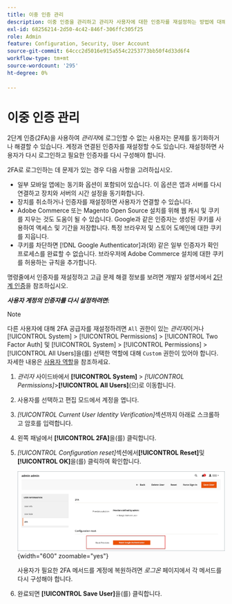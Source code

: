 ```yaml
---
title: 이중 인증 관리
description: 이중 인증을 관리하고 관리자 사용자에 대한 인증자를 재설정하는 방법에 대해 알아봅니다.
exl-id: 68256214-2d50-4c42-846f-306ffc305f25
role: Admin
feature: Configuration, Security, User Account
source-git-commit: 64ccc2d5016e915a554c2253773bb50f4d33d6f4
workflow-type: tm+mt
source-wordcount: '295'
ht-degree: 0%

---
```


# 이중 인증 관리

2단계 인증(2FA)을 사용하여 _관리자_&#x200B;에 로그인할 수 없는 사용자는 문제를 동기화하거나 해결할 수 있습니다. 계정과 연결된 인증자를 재설정할 수도 있습니다. 재설정하면 사용자가 다시 로그인하고 필요한 인증자를 다시 구성해야 합니다.

2FA로 로그인하는 데 문제가 있는 경우 다음 사항을 고려하십시오.

- 일부 모바일 앱에는 동기화 옵션이 포함되어 있습니다. 이 옵션은 앱과 서버를 다시 연결하고 장치와 서버의 시간 설정을 동기화합니다.
- 장치를 취소하거나 인증자를 재설정하면 사용자가 연결할 수 있습니다.
- Adobe Commerce 또는 Magento Open Source 설치를 위해 웹 캐시 및 쿠키를 지우는 것도 도움이 될 수 있습니다. Google과 같은 인증자는 생성된 쿠키를 사용하여 액세스 및 기간을 저장합니다. 특정 브라우저 및 스토어 도메인에 대한 쿠키를 지웁니다.
- 쿠키를 차단하면 [!DNL Google Authenticator]과(와) 같은 일부 인증자가 확인 프로세스를 완료할 수 없습니다. 브라우저에 Adobe Commerce 설치에 대한 쿠키를 허용하는 규칙을 추가합니다.

명령줄에서 인증자를 재설정하고 고급 문제 해결 정보를 보려면 개발자 설명서에서 [2단계 인증](https://developer.adobe.com/commerce/testing/functional-testing-framework/two-factor-authentication/)을 참조하십시오.

**_사용자 계정의 인증자를 다시 설정하려면:_**

>[!NOTE]
>
>다른 사용자에 대해 2FA 공급자를 재설정하려면 `All` 권한이 있는 _관리자_&#x200B;이거나 [!UICONTROL System] > [!UICONTROL Permissions] > [!UICONTROL Two Factor Auth] 및 [!UICONTROL System] > [!UICONTROL Permissions] > [!UICONTROL All Users]을(를) 선택한 역할에 대해 `Custom` 권한이 있어야 합니다. 자세한 내용은 [사용자 역할](permissions-user-roles.md)을 참조하세요.

1. _관리자_ 사이드바에서 **[!UICONTROL System]** > _[!UICONTROL Permissions]_>**[!UICONTROL All Users]**(으)로 이동합니다.

1. 사용자를 선택하고 편집 모드에서 계정을 엽니다.

1. _[!UICONTROL Current User Identity Verification]_&#x200B;섹션까지 아래로 스크롤하고 암호를 입력합니다.

1. 왼쪽 패널에서 **[!UICONTROL 2FA]**&#x200B;을(를) 클릭합니다.

1. _[!UICONTROL Configuration reset]_&#x200B;섹션에서&#x200B;**[!UICONTROL Reset]**&#x200B;및&#x200B;**[!UICONTROL OK]**&#x200B;을(를) 클릭하여 확인합니다.

   ![사용자 계정 - 2FA 사용](./assets/admin-2fa-config-reset-providers.png){width="600" zoomable="yes"}

   사용자가 필요한 2FA 메서드를 계정에 복원하려면 _로그온_ 페이지에서 각 메서드를 다시 구성해야 합니다.

1. 완료되면 **[!UICONTROL Save User]**&#x200B;을(를) 클릭합니다.
